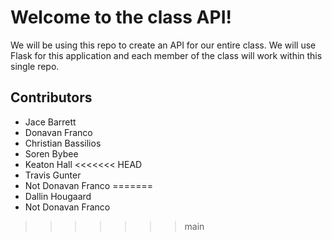 # Welcome to the class API!

We will be using this repo to create an API for our entire class. We will use Flask for this application and each member of the class will work within this single repo.

## Contributors

* Jace Barrett
* Donavan Franco
* Christian Bassilios
* Soren Bybee
* Keaton Hall
<<<<<<< HEAD
* Travis Gunter
* Not Donavan Franco
=======
* Dallin Hougaard
* Not Donavan Franco
>>>>>>> main
